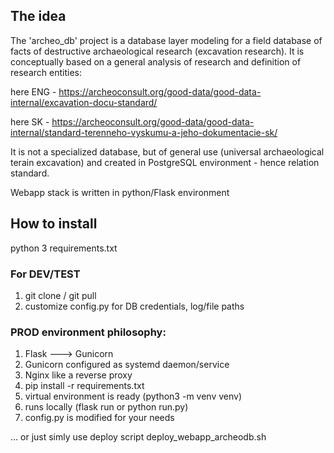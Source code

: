 <h2>The idea</h2>
The 'archeo_db' project is a database layer modeling for a field database of facts of destructive 
archaeological research (excavation research). It is conceptually based on a general analysis of 
research and definition of research entities:

here ENG - https://archeoconsult.org/good-data/good-data-internal/excavation-docu-standard/

here SK - https://archeoconsult.org/good-data/good-data-internal/standard-terenneho-vyskumu-a-jeho-dokumentacie-sk/

It is not a specialized database, but of general use (universal archaeological terain excavation) and created in 
PostgreSQL environment - hence relation standard.

Webapp stack is written in python/Flask environment

<h2>How to install</h2>

python 3
requirements.txt

<h3>For DEV/TEST</h3>

1. git clone / git pull
2. customize config.py for DB credentials, log/file paths

<h3>PROD environment philosophy:</h3>

1. Flask ---> Gunicorn
2. Gunicorn configured as systemd daemon/service
3. Nginx like a reverse proxy
4. pip install -r requirements.txt
5. virtual environment is ready (python3 -m venv venv)
6. runs locally (flask run or python run.py)
7. config.py is modified for your needs

... or just simly use deploy script deploy_webapp_archeodb.sh

